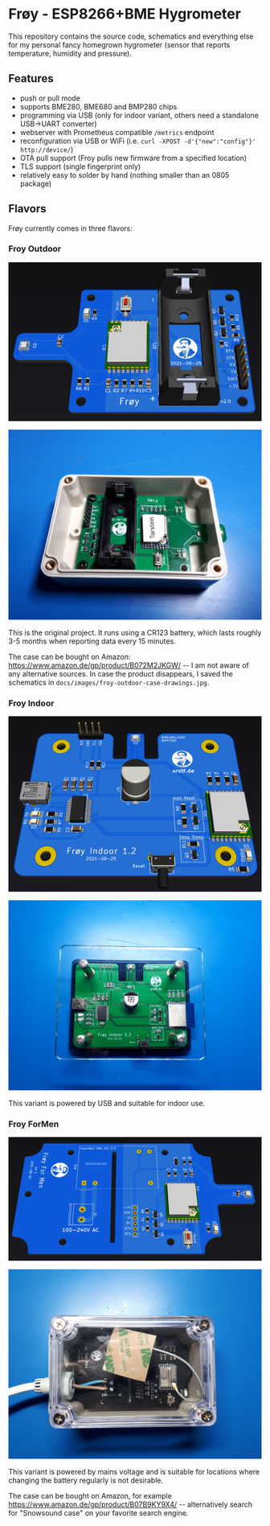 # Frøy - ESP8266+BME Hygrometer

This repository contains the source code, schematics and everything else for my
personal fancy homegrown hygrometer (sensor that reports temperature, humidity and
pressure).

## Features

* push or pull mode
* supports BME280, BME680 and BMP280 chips
* programming via USB (only for indoor variant, others need a standalone USB->UART converter)
* webserver with Prometheus compatible `/metrics` endpoint
* reconfiguration via USB or WiFi (i.e. `curl -XPOST -d'{"new":"config"}' http://device/`)
* OTA pull support (Froy pulls new firmware from a specified location)
* TLS support (single fingerprint only)
* relatively easy to solder by hand (nothing smaller than an 0805 package)

## Flavors

Frøy currently comes in three flavors:

### Froy Outdoor

![](https://raw.githubusercontent.com/xrstf/froy/master/docs/images/froy-outdoor-pcb.png)

![](https://raw.githubusercontent.com/xrstf/froy/master/docs/images/froy-outdoor-inside.jpg)

This is the original project. It runs using a CR123 battery, which lasts roughly 3-5
months when reporting data every 15 minutes.

The case can be bought on Amazon: https://www.amazon.de/gp/product/B072M2JKGW/ -- I am not
aware of any alternative sources. In case the product disappears, I saved the schematics
in `docs/images/froy-outdoor-case-drawings.jpg`.

### Froy Indoor

![](https://raw.githubusercontent.com/xrstf/froy/master/docs/images/froy-indoor-pcb.png)

![](https://raw.githubusercontent.com/xrstf/froy/master/docs/images/froy-indoor.jpg)

This variant is powered by USB and suitable for indoor use.

### Froy ForMen

![](https://raw.githubusercontent.com/xrstf/froy/master/docs/images/froy-formen-pcb.png)

![](https://raw.githubusercontent.com/xrstf/froy/master/docs/images/froy-formen-top.jpg)

This variant is powered by mains voltage and is suitable for locations where changing
the battery regularly is not desirable.

The case can be bought on Amazon, for example https://www.amazon.de/gp/product/B07B9KY9X4/ --
alternatively search for "Snowsound case" on your favorite search engine.
